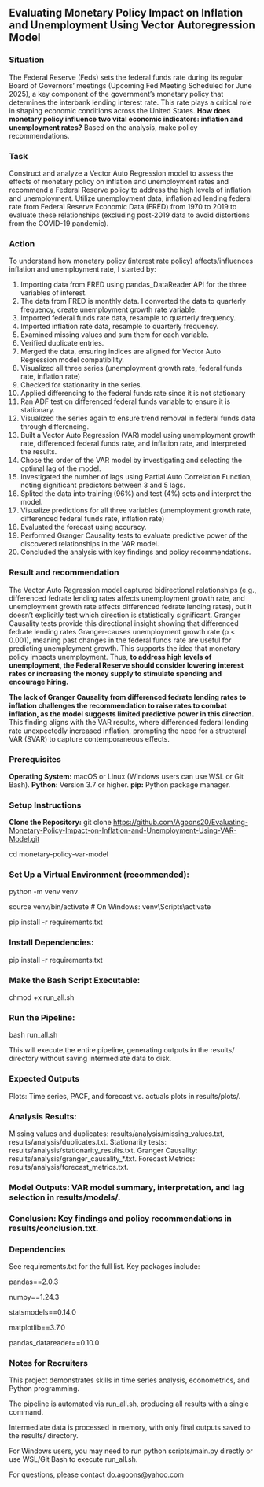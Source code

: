 ## Evaluating Monetary Policy Impact on Inflation and Unemployment Using Vector Autoregression Model

### Situation 

The Federal Reserve (Feds) sets the federal funds rate during its regular Board of Governors’ meetings (Upcoming Fed Meeting Scheduled for June 2025), a key component of the government’s monetary policy that determines the interbank lending interest rate. This rate plays a critical role in shaping economic conditions across the United States. **How does monetary policy influence two vital economic indicators: inflation and unemployment rates?** Based on the analysis, make policy recommendations.


### Task
Construct and analyze a Vector Auto Regression model to assess the effects of monetary policy on inflation and unemployment rates and recommend a Federal Reserve policy to address the high levels of inflation and unemployment. Utilize unemployment data, inflation ad lending federal rate from Federal Reserve Economic Data (FRED) from 1970 to 2019 to evaluate these relationships (excluding post-2019 data to avoid distortions from the COVID-19 pandemic). 


### Action 
To understand how monetary policy (interest rate policy) affects/influences inflation and unemployment rate, I started by:
1. Importing data from FRED using pandas_DataReader API for the three variables of interest.  
2. The data from FRED is monthly data. I converted the data to quarterly frequency, create unemployment growth rate variable. 
3. Imported federal funds rate data, resample to quarterly frequency.
4. Imported inflation rate data, resample to quarterly frequency.
5. Examined missing values and sum them for each variable.  
6. Verified duplicate entries.
7. Merged the data, ensuring indices are aligned for Vector Auto Regression model compatibility.
8. Visualized all three series (unemployment growth rate, federal funds rate, inflation rate)
9. Checked for stationarity in the series.
10. Applied differencing to the federal funds rate since it is not stationary
11. Ran ADF test on differenced federal funds variable to ensure it is stationary.
12. Visualized the series again to ensure trend removal in federal funds data through differencing.
13. Built a Vector Auto Regression (VAR) model using unemployment growth rate, differenced federal funds rate, and inflation rate, and interpreted the results.
14. Chose the order of the VAR model by investigating and selecting the optimal lag of the model.
15. Investigated the number of lags using Partial Auto Correlation Function, noting significant predictors between 3 and 5 lags. 
16. Splited the data into training (96%) and test (4%) sets and interpret the model.
17. Visualize predictions for all three variables (unemployment growth rate, differenced federal funds rate, inflation rate)
18. Evaluated the forecast using accuracy.
19. Performed Granger Causality tests to evaluate predictive power of the discovered relationships in the VAR model.
20. Concluded the analysis with key findings and policy recommendations.


### Result and recommendation 
The Vector Auto Regression model captured bidirectional relationships (e.g., differenced fedrate lending rates affects unemployment growth rate, and unemployment growth rate affects differenced fedrate lending rates), but it doesn’t explicitly test which direction is statistically significant. Granger Causality tests provide this directional insight showing that differenced fedrate lending rates Granger-causes unemployment growth rate (p < 0.001), meaning past changes in the federal funds rate are useful for predicting unemployment growth. This supports the idea that monetary policy impacts unemployment. Thus, **to address high levels of unemployment, the Federal Reserve should consider lowering interest rates or increasing the money supply to stimulate spending and encourage hiring.** 

**The lack of Granger Causality from differenced fedrate lending rates to inflation challenges the recommendation to raise rates to combat inflation, as the model suggests limited predictive power in this direction.** This finding aligns with the VAR results, where differenced federal lending rate unexpectedly increased inflation, prompting the need for a structural VAR (SVAR) to capture contemporaneous effects.



### Prerequisites

**Operating System:** macOS or Linux (Windows users can use WSL or Git Bash).
**Python:** Version 3.7 or higher.
**pip:** Python package manager.



### Setup Instructions
**Clone the Repository:**
git clone https://github.com/Agoons20/Evaluating-Monetary-Policy-Impact-on-Inflation-and-Unemployment-Using-VAR-Model.git

cd monetary-policy-var-model


### Set Up a Virtual Environment (recommended):
python -m venv venv

source venv/bin/activate  # On Windows: venv\Scripts\activate

pip install -r requirements.txt


### Install Dependencies:
pip install -r requirements.txt


### Make the Bash Script Executable:
chmod +x run_all.sh


### Run the Pipeline:
bash run_all.sh

This will execute the entire pipeline, generating outputs in the results/ directory without saving intermediate data to disk.


### Expected Outputs

Plots: Time series, PACF, and forecast vs. actuals plots in results/plots/.

### Analysis Results:
Missing values and duplicates: results/analysis/missing_values.txt, results/analysis/duplicates.txt.
Stationarity tests: results/analysis/stationarity_results.txt.
Granger Causality: results/analysis/granger_causality_*.txt.
Forecast Metrics: results/analysis/forecast_metrics.txt.


### Model Outputs: VAR model summary, interpretation, and lag selection in results/models/.


### Conclusion: Key findings and policy recommendations in results/conclusion.txt.


### Dependencies
See requirements.txt for the full list. Key packages include:

pandas==2.0.3

numpy==1.24.3

statsmodels==0.14.0

matplotlib==3.7.0

pandas_datareader==0.10.0


### Notes for Recruiters

This project demonstrates skills in time series analysis, econometrics, and Python programming.

The pipeline is automated via run_all.sh, producing all results with a single command.

Intermediate data is processed in memory, with only final outputs saved to the results/ directory.

For Windows users, you may need to run python scripts/main.py directly or use WSL/Git Bash to execute run_all.sh.

For questions, please contact do.agoons@yahoo.com 
